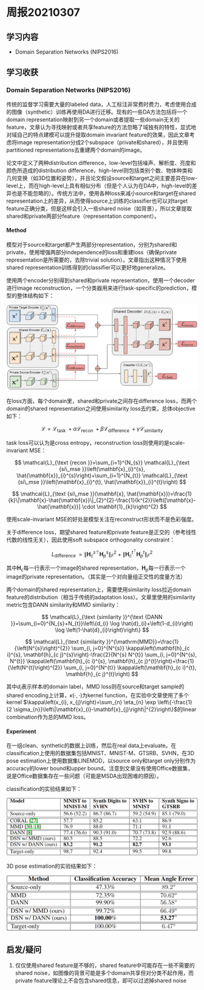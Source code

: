 # 周报20210307

## 学习内容

- Domain Separation Networks (NIPS2016)

## 学习收获

### Domain Separation Networks (NIPS2016)

传统的监督学习需要大量的labeled data，人工标注非常费时费力，考虑使用合成的图像（synthetic）训练再使用DA进行迁移。现有的一些DA方法包括将一个domain representation映射到另一个domain或者提取一些domain无关的feature，文章认为寻找映射或者共享feature的方法忽略了域独有的特性，显式地对域自己的特点建模可以提升提取domain invariant feature的效果，因此文章考虑将image representation分成2个subspace（private和shared），并且使用partitioned representations去重建两个domain的image。

论文中定义了两种distribution difference，low-level包括噪声、解析度、亮度和颜色所造成的distribution difference，high-level则包括类别个数、物体种类和几何变换（如3D位置和姿势），并且论文假设source和target之间主要差异在low-level上，而在high-level上具有相似分布（但是个人认为在DA中，high-level的差异也是不能忽略的）。传统方法中，使用各种loss来减小source和target在shared representation上的差异，从而使得source上训练的classifier也可以对target feature正确分类，但是这样会引入一些shared noise（如背景），所以文章提取shared和private两部分feature（representation component）。

#### Method

模型对于source和target都产生两部分representation，分别为shared和private，使用增强两部分independence的loss和重建loss（确保private representation是所需要的，去除trivial solution）。文章指出这种情况下使用shared representation训练得到的classifier可以更好地generalize。

使用两个encoder分别得到shared和private representation，使用一个decoder进行image reconstruction，一个分类器用来进行task-specific的prediction，模型的整体结构如下：

![DSN](20210307_DSN.png)

在loss方面，每个domain里，shared和private之间存在difference loss，而两个domain的shared representation之间使用similarity loss去约束，总体objective如下：

$$
\mathcal{L}=\mathcal{L}_{\text {task }}+\alpha \mathcal{L}_{\text {recon }}+\beta \mathcal{L}_{\text {difference }}+\gamma \mathcal{L}_{\text {similarity }}
$$

task loss可以认为是cross entropy，reconstruction loss则使用的是scale-invariant MSE：

$$
\mathcal{L}_{\text {recon }}=\sum_{i=1}^{N_{s}} \mathcal{L}_{\text {si\_mse }}\left(\mathbf{x}_{i}^{s}, \hat{\mathbf{x}}_{i}^{s}\right)+\sum_{i=1}^{N_{t}} \mathcal{L}_{\text {si\_mse }}\left(\mathbf{x}_{i}^{t}, \hat{\mathbf{x}}_{i}^{t}\right)
$$

$$
\mathcal{L}_{\text {si\_mse }}(\mathbf{x}, \hat{\mathbf{x}})=\frac{1}{k}\|\mathbf{x}-\hat{\mathbf{x}}\|_{2}^{2}-\frac{1}{k^{2}}\left([\mathbf{x}-\hat{\mathbf{x}}] \cdot \mathbf{1}_{k}\right)^{2}
$$

使用scale-invariant MSE的好处是模型关注在reconstruct形状而不是色彩强度。

关于difference loss，期望shared feature和private feature是正交的（参考线性代数的线性无关），因此使用soft subspace orthogonality constraint：

$$
L_{\text {difference }}=\left\|\mathbf{H}_{c}^{s \top} \mathbf{H}_{p}^{s}\right\|_{F}^{2}+\left\|\mathbf{H}_{c}^{t^{\top}} \mathbf{H}_{p}^{t}\right\|_{F}^{2}
$$

其中$\mathbf{H}_{c}$每一行表示一个image的shared representation，$\mathbf{H}_{p}$每一行表示一个image的private representation。（其实是一个对向量组正交性的度量方法）

两个domain的shared representation上，需要使用similarity loss拉近domain feature的distribution（相当于传统的adaptation loss）。文章里使用的similarity metric包含DANN similarity和MMD similarity：

$$
\mathcal{L}_{\text {similarity }}^{\text {DANN }}=\sum_{i=0}^{N_{s}+N_{t}}\left\{d_{i} \log \hat{d}_{i}+\left(1-d_{i}\right) \log \left(1-\hat{d}_{i}\right)\right\}
$$

$$
\mathcal{L}_{\text {similarity }}^{\mathrm{MMD}}=\frac{1}{\left(N^{s}\right)^{2}} \sum_{i, j=0}^{N^{s}} \kappa\left(\mathbf{h}_{c i}^{s}, \mathbf{h}_{c j}^{s}\right)-\frac{2}{N^{s} N^{t}} \sum_{i, j=0}^{N^{s}, N^{t}} \kappa\left(\mathbf{h}_{c i}^{s}, \mathbf{h}_{c j}^{t}\right)+\frac{1}{\left(N^{t}\right)^{2}} \sum_{i, j=0}^{N^{t}} \kappa\left(\mathbf{h}_{c i}^{t}, \mathbf{h}_{c j}^{t}\right)
$$

其中$d_i$表示样本$i$的domain label，MMD loss则在source和target sample的shared encoding上计算，$\kappa(\cdot, \cdot)$为kernel function，在实验中文章使用了多个kernel $\kappa\left(x_{i}, x_{j}\right)=\sum_{n} \eta_{n} \exp \left\{-\frac{1}{2 \sigma_{n}}\left\|\mathbf{x}_{i}-\mathbf{x}_{j}\right\|^{2}\right\}$的linear combination作为总的MMD loss。

#### Experiment

在一组clean、synthetic的数据上训练，然后在real data上evaluate。在classification上使用的数据集包括MNIST、MNIST-M、GTSRB、SVHN，在3D pose estimation上使用数据集LINEMOD，以source only和target only分别作为accuracy的lower bound和upper bound。注意到文章没有使用Office数据集，说是Office数据集存在一些问题（可能是MSDA出现困难的原因）。

classification的实验结果如下：

![exp1](20210307_DSN_classification.png)

3D pose estimation的实验结果如下：

![exp2](20210307_DSN_3Dpose.png)

## 启发/疑问

1. 仅仅使用shared feature是不够的，shared feature中可能存在一些不需要的shared noise，如图像的背景可能是多个domain共享但对分类不起作用，而private feature理论上不会包含shared信息，即可以过滤掉shared noise
